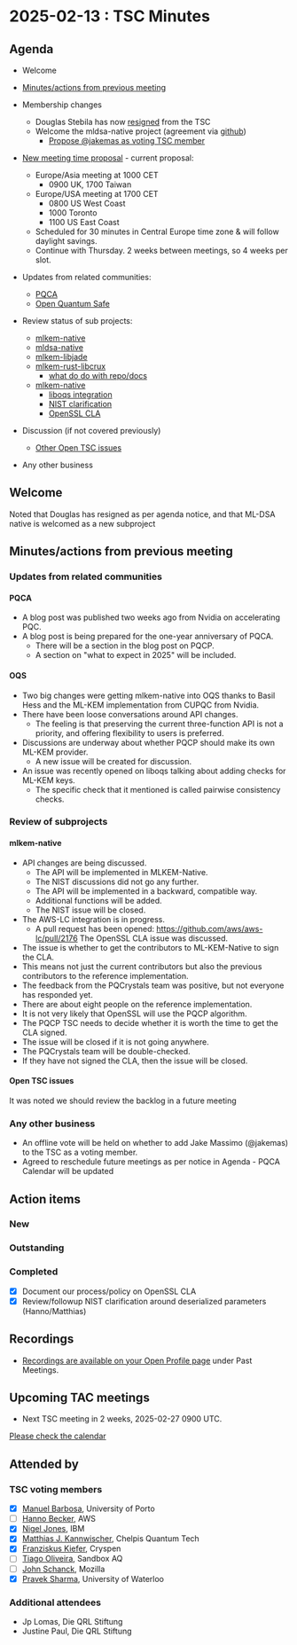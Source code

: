 # 2025-02-13 :  TSC Minutes

## Agenda

* Welcome

* [Minutes/actions from previous meeting](../2025-01-30/minutes.md)

* Membership changes

  * Douglas Stebila has now [resigned](https://github.com/pq-code-package/tsc/pull/134) from the TSC
  * Welcome the mldsa-native project (agreement via [github](https://github.com/pq-code-package/tsc/issues/135))
    * [Propose @jakemas as voting TSC member](https://github.com/pq-code-package/tsc/issues/139)

* [New meeting time proposal](https://github.com/pq-code-package/tsc/issues/128) - current proposal:
  * Europe/Asia meeting at 1000 CET
    * 0900 UK, 1700 Taiwan
  * Europe/USA meeting at 1700 CET
    * 0800 US West Coast
    * 1000 Toronto
    * 1100 US East Coast
  * Scheduled for 30 minutes in Central Europe time zone & will follow daylight savings.
  * Continue with Thursday. 2 weeks between meetings, so 4 weeks per slot.

* Updates from related communities:
  * [PQCA](https://github.com/PQCA)
  * [Open Quantum Safe](https://github.com/open-quantum-safe)

* Review status of sub projects:

  * [mlkem-native](https://github.com/pq-code-package/mldsa-native)
  * [mldsa-native](https://github.com/pq-code-package/mlkem-native)
  * [mlkem-libjade](https://github.com/pq-code-package/mlkem-libjade)
  * [mlkem-rust-libcrux](https://github.com/pq-code-package/mlkem-rust-libcrux)
    * [what do do with repo/docs](https://github.com/pq-code-package/tsc/issues/128)
  * [mlkem-native](https://github.com/pq-code-package/mlkem-c-embedded)
    * [liboqs integration](https://github.com/pq-code-package/mlkem-native/issues/653)
    * [NIST clarification](https://github.com/pq-code-package/tsc/issues/4)
    * [OpenSSL CLA](https://github.com/pq-code-package/tsc/issues/113)

* Discussion (if not covered previously)

  * [Other Open TSC issues](https://github.com/orgs/pq-code-package/projects/4/views/1)

* Any other business

## Welcome

Noted that Douglas has resigned as per agenda notice, and that ML-DSA native is welcomed as a new subproject

## Minutes/actions from previous meeting

### Updates from related communities

#### PQCA

* A blog post was published two weeks ago from Nvidia on accelerating PQC.
* A blog post is being prepared for the one-year anniversary of PQCA.
  * There will be a section in the blog post on PQCP.
  * A section on "what to expect in 2025" will be included.

#### OQS

* Two big changes were getting mlkem-native into OQS thanks to Basil Hess and the ML-KEM implementation from CUPQC from Nvidia.
* There have been loose conversations around API changes.
  * The feeling is that preserving the current three-function API is not a priority, and offering flexibility to users is preferred.
* Discussions are underway about whether PQCP should make its own ML-KEM provider.
  * A new issue will be created for discussion.
* An issue was recently opened on liboqs talking about adding checks for ML-KEM keys.
  * The specific check that it mentioned is called pairwise consistency checks.

### Review of subprojects

#### mlkem-native

* API changes are being discussed.
  * The API will be implemented in MLKEM-Native.
  * The NIST discussions did not go any further.
  * The API will be implemented in a backward, compatible way.
  * Additional functions will be added.
  * The NIST issue will be closed.
* The AWS-LC integration is in progress.
  * A pull request has been opened: https://github.com/aws/aws-lc/pull/2176
The OpenSSL CLA issue was discussed.
* The issue is whether to get the contributors to ML-KEM-Native to sign the CLA.
* This means not just the current contributors but also the previous contributors to the reference implementation.
* The feedback from the PQCrystals team was positive, but not everyone has responded yet.
* There are about eight people on the reference implementation.
* It is not very likely that OpenSSL will use the PQCP algorithm.
* The PQCP TSC needs to decide whether it is worth the time to get the CLA signed.
* The issue will be closed if it is not going anywhere.
* The PQCrystals team will be double-checked.
* If they have not signed the CLA, then the issue will be closed.  

#### Open TSC issues

It was noted we should review the backlog in a future meeting

### Any other business

* An offline vote will be held on whether to add Jake Massimo (@jakemas) to the TSC as a voting member.
* Agreed to reschedule future meetings as per notice in Agenda - PQCA Calendar will be updated

## Action items

### New

### Outstanding

### Completed

* [X] Document our process/policy on OpenSSL CLA
* [X] Review/followup NIST clarification around deserialized parameters (Hanno/Matthias)

## Recordings

* [Recordings are available on your Open Profile page](https://openprofile.dev/my-meetings) under Past Meetings.

## Upcoming TAC meetings

* Next TSC meeting in 2 weeks, 2025-02-27 0900 UTC.

[Please check the calendar](https://pqca.org/calendar/)

## Attended by

### TSC voting members

* [X] [Manuel Barbosa](https://github.com/mbbarbosa), University of Porto
* [ ] [Hanno Becker](https://github.com/hanno-becker), AWS
* [X] [Nigel Jones](https://github.com/planetf1), IBM
* [X] [Matthias J. Kannwischer](https://github.com/mkannwischer), Chelpis Quantum Tech
* [X] [Franziskus Kiefer](https://github.com/franziskuskiefer), Cryspen
* [ ] [Tiago Oliveira](https://github.com/tfaoliveira), Sandbox AQ
* [ ] [John Schanck](https://github.com/jschanck), Mozilla
* [X] [Pravek Sharma](https://github.com/praveksharma), University of Waterloo

### Additional attendees

* Jp Lomas, Die QRL Stiftung
* Justine Paul, Die QRL Stiftung
